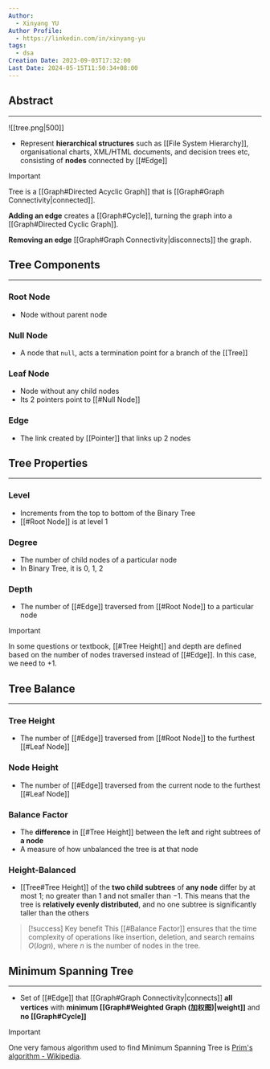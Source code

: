 ```yaml
---
Author:
  - Xinyang YU
Author Profile:
  - https://linkedin.com/in/xinyang-yu
tags:
  - dsa
Creation Date: 2023-09-03T17:32:00
Last Date: 2024-05-15T11:50:34+08:00
---
```

## Abstract
---
![[tree.png|500]]


- Represent **hierarchical structures** such as [[File System Hierarchy]], organisational charts, XML/HTML documents, and decision trees etc, consisting of **nodes** connected by [[#Edge]]

>[!important]
> Tree is a [[Graph#Directed Acyclic Graph]] that is [[Graph#Graph Connectivity|connected]].
> 
> **Adding an edge** creates a [[Graph#Cycle]], turning the graph into a [[Graph#Directed Cyclic Graph]].
> 
> **Removing an edge** [[Graph#Graph Connectivity|disconnects]] the graph. 


## Tree Components
---
### Root Node
- Node without parent node

### Null Node
- A node that `null`, acts a termination point for a branch of the [[Tree]]
### Leaf Node
- Node without any child nodes
- Its 2 pointers point to [[#Null Node]]
### Edge
- The link created by [[Pointer]] that links up 2 nodes


## Tree Properties
---

### Level
- Increments from the top to bottom of the Binary Tree
- [[#Root Node]] is at level 1
### Degree
- The number of child nodes of a particular node
- In Binary Tree, it is 0, 1, 2

### Depth
- The number of [[#Edge]] traversed from [[#Root Node]] to a particular node

> [!important]
> In some questions or textbook, [[#Tree Height]] and depth are defined based on the number of nodes traversed instead of [[#Edge]]. In this case, we need to +1.

## Tree Balance
---
### Tree Height
- The number of [[#Edge]] traversed from [[#Root Node]] to the furthest [[#Leaf Node]]
### Node Height
- The number of [[#Edge]] traversed from the current node to the furthest [[#Leaf Node]]

### Balance Factor
- The **difference** in [[#Tree Height]] between the left and right subtrees of **a node**
- A measure of how unbalanced the tree is at that node
### Height-Balanced
- [[Tree#Tree Height]] of the **two child subtrees** of **any node** differ by at most $1$; no greater than $1$ and not smaller than $-1$. This means that the tree is **relatively evenly distributed**, and no one subtree is significantly taller than the others

>[!success] Key benefit
> This [[#Balance Factor]] ensures that the time complexity of operations like insertion, deletion, and search remains $O(log n)$, where $n$ is the number of nodes in the tree.



## Minimum Spanning Tree
---
- Set of [[#Edge]] that [[Graph#Graph Connectivity|connects]] **all vertices** with **minimum [[Graph#Weighted Graph (加权图)|weight]]** and **no [[Graph#Cycle]]** 

>[!important]
> One very famous algorithm used to find Minimum Spanning Tree is [Prim's algorithm - Wikipedia](https://en.wikipedia.org/wiki/Prim%27s_algorithm).